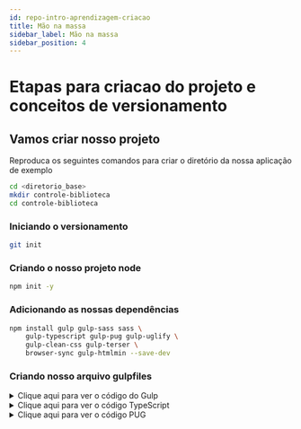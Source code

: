 ```yaml
---
id: repo-intro-aprendizagem-criacao
title: Mão na massa
sidebar_label: Mão na massa
sidebar_position: 4
---
```


# Etapas para criacao do projeto e conceitos de versionamento

## Vamos criar nosso projeto

Reproduca os seguintes comandos para criar o diretório da nossa aplicação de exemplo

```bash
cd <diretorio_base>
mkdir controle-biblioteca
cd controle-biblioteca
```


### Iniciando o versionamento

```bash
git init
```

### Criando o nosso projeto node

```bash
npm init -y
```

### Adicionando as nossas dependências

```bash
npm install gulp gulp-sass sass \
    gulp-typescript gulp-pug gulp-uglify \
    gulp-clean-css gulp-terser \
    browser-sync gulp-htmlmin --save-dev
```

### Criando nosso arquivo gulpfiles

<details>
  <summary>Clique aqui para ver o código do Gulp</summary>
```javascript title="gulpfile.js"
const gulp = require('gulp');
const sass = require('gulp-sass')(require('sass'));
const ts = require('gulp-typescript');
const pug = require('gulp-pug');
const uglify = require('gulp-terser');
const cleanCSS = require('gulp-clean-css');
const htmlmin = require('gulp-htmlmin');
const browserSync = require('browser-sync').create();

// Configurações dos caminhos dos arquivos
const paths = {
  styles: {
    src: 'src/styles/**/*.scss',
    dest: 'dist/css/'
  },
  scripts: {
    src: 'src/scripts/**/*.ts',
    dest: 'dist/js/'
  },
  templates: {
    src: 'src/templates/**/*.pug',
    dest: 'dist/'
  }
};

// Compilar Sass para CSS
function styles() {
  return gulp.src(paths.styles.src)
    .pipe(sass().on('error', sass.logError))
    .pipe(cleanCSS()) // Minificar CSS
    .pipe(gulp.dest(paths.styles.dest))
    .pipe(browserSync.stream()); // Atualizar o browser
}

// Compilar TypeScript para JavaScript
function scripts() {
  return gulp.src(paths.scripts.src)
    .pipe(ts())
    .pipe(uglify()) // Minificar JS
    .pipe(gulp.dest(paths.scripts.dest))
    .pipe(browserSync.stream()); // Atualizar o browser
}

// Compilar Pug para HTML
function templates() {
  return gulp.src(paths.templates.src)
    .pipe(pug())
    .pipe(htmlmin({ collapseWhitespace: true })) // Minificar HTML
    .pipe(gulp.dest(paths.templates.dest))
    .pipe(browserSync.stream()); // Atualizar o browser
}

// Servir o projeto e assistir mudanças
function serve() {
  browserSync.init({
    server: {
      baseDir: './dist' // Servir arquivos da pasta dist
    }
  });

  // Observar mudanças nos arquivos e recompilar
  gulp.watch(paths.styles.src, styles);
  gulp.watch(paths.scripts.src, scripts);
  gulp.watch(paths.templates.src, templates);
}

// Tarefa build apenas executa os passos de build e termina
const build = gulp.series(styles, scripts, templates);

// Definir tarefas padrão
exports.styles = styles;
exports.scripts = scripts;
exports.templates = templates;
exports.serve = serve;
exports.build = build;
exports.default = build;

```
</details>

### Nossos artefatos de código

<details>
  <summary>Clique aqui para ver o código SCSS</summary>
  ```css title="./src/styles/main.scss"
$primary-color: #3498db;

body {
    background-color: $primary-color;
    font-family: Arial, sans-serif;
}
  ```
</details>

<details>
  <summary>Clique aqui para ver o código TypeScript</summary>
  ```typescript title="./src/scripts/app.ts"
const greeting: string = "Hello, Gulp!";
console.log(greeting);
  ```  
</details>

<details>
  <summary>Clique aqui para ver o código PUG</summary>
  ```text title="./src/templates/index.pug"
doctype html
html
  head
    title Gulp Project
  body
    h1 Semana da Tecnologia Fatec Taubaté
    p This is a template generated with Pug.

  ```  
</details>

### Ajuste do arquivo package.json

Ajuste o arquivo para ter a seguinte entrada.

```js title="package.json"
"scripts": {
    "test": "echo \"Error: no test specified\" && exit 1",
    "build": "gulp build",
    "watch": "gulp watch",
    "serve": "gulp serve"
},

```